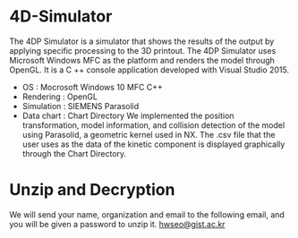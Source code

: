 # 4D-Simulator
The 4DP Simulator is a simulator that shows the results of the output by applying specific processing to the 3D printout.
The 4DP Simulator uses Microsoft Windows MFC as the platform and renders the model through OpenGL. It is a C ++ console application developed with Visual Studio 2015.
- OS : Mocrosoft Windows 10 MFC C++
- Rendering : OpenGL
- Simulation : SIEMENS Parasolid
- Data chart : Chart Directory
We implemented the position transformation, model information, and collision detection of the model using Parasolid, a geometric kernel used in NX.
The .csv file that the user uses as the data of the kinetic component is displayed graphically through the Chart Directory.

# Unzip and Decryption
We will send your name, organization and email to the following email, and you will be given a password to unzip it.
hwseo@gist.ac.kr
